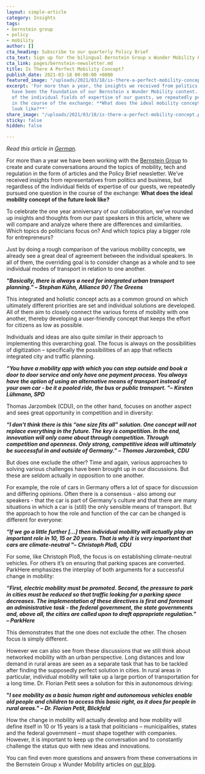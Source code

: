 ```yaml
---
layout: simple-article
category: Insights
tags:
- bernstein group
- policy
- mobility
author: []
cta_heading: Subscribe to our quarterly Policy Brief
cta_text: Sign up for the bilingual Bernstein Group x Wunder Mobility Policy Brief, a quarterly round-up featuring fascinating articles on mobility, tech, the role of cities and regulation.
cta_link: pages/bernstein-newsletter.md
title: Is There A Perfect Mobility Concept?
publish_date: 2021-03-18 00:00:00 +0000
featured_image: "/uploads/2021/03/18/is-there-a-perfect-mobility-concept_portrait.png"
excerpt: 'For more than a year, the insights we received from politics and business
  have been the foundation of our Bernstein x Wunder Mobility content. Regardless
  of the individual fields of expertise of our guests, we repeatedly pursued one question
  in the course of the exchange: **What does the ideal mobility concept of the future
  look like?**'
share_image: "/uploads/2021/03/18/is-there-a-perfect-mobility-concept.png"
sticky: false
hidden: false

---
```

_Read this article in_ [_German_](https://bernstein-group.com/2021/03/18/die-frage-nach-dem-perfekten-mobilitaetskonzept/)_._

For more than a year we have been working with the [Bernstein Group](https://bernstein-group.com/de/2021/03/18/die-frage-nach-dem-perfekten-mobilitaetskonzept/) to create and curate conversations around the topics of mobility, tech and regulation in the form of articles and the Policy Brief newsletter. We’ve received insights from representatives from politics and business, but regardless of the individual fields of expertise of our guests, we repeatedly pursued one question in the course of the exchange: **What does the ideal mobility concept of the future look like?**

To celebrate the one year anniversary of our collaboration, we’ve rounded up insights and thoughts from our past speakers in this article, where we will compare and analyze where there are differences and similarities. Which topics do politicians focus on? And which topics play a bigger role for entrepreneurs?

Just by doing a rough comparison of the various mobility concepts, we already see a great deal of agreement between the individual speakers. In all of them, the overriding goal is to consider change as a whole and to see individual modes of transport in relation to one another.

**_"Basically, there is always a need for integrated urban transport planning." –_** **_Stephan Kühn, Alliance 90 / The Greens_**

This integrated and holistic concept acts as a common ground on which ultimately different priorities are set and individual solutions are developed. All of them aim to closely connect the various forms of mobility with one another, thereby developing a user-friendly concept that keeps the effort for citizens as low as possible.

Individuals and ideas are also quite similar in their approach to implementing this overarching goal. The focus is always on the possibilities of digitization – specifically the possibilities of an app that reflects integrated city and traffic planning.

**_“You have a mobility app with which you can step outside and book a door to door service and only have one payment process. You always have the option of using an alternative means of transport instead of your own car - be it a pooled ride, the bus or public transport. "–_** **_Kirsten Lühmann, SPD_**

Thomas Jarzombek (CDU), on the other hand, focuses on another aspect and sees great opportunity in competition and in diversity:

**_“I don't think there is this “one size fits all” solution. One concept will not replace everything in the future. The key is competition. In the end, innovation will only come about through competition. Through competition and openness. Only strong, competitive ideas will ultimately be successful in and outside of Germany." –_** **_Thomas Jarzombek, CDU_**

But does one exclude the other? Time and again, various approaches to solving various challenges have been brought up in our discussions. But these are seldom actually in opposition to one another.

For example, the role of cars in Germany offers a lot of space for discussion and differing opinions. Often there is a consensus - also among our speakers - that the car is part of Germany's culture and that there are many situations in which a car is (still) the only sensible means of transport. But the approach to how the role and function of the car can be changed is different for everyone:

**_“If we go a little further \[...\] then individual mobility will actually play an important role in 10, 15 or 20 years. That is why it is very important that cars are climate-neutral "–_** **_Christoph Ploß, CDU_**

For some, like Christoph Ploß, the focus is on establishing climate-neutral vehicles. For others it’s on ensuring that parking spaces are converted. ParkHere emphasizes the interplay of both arguments for a successful change in mobility:

**_“First, electric mobility must be promoted. Second, the pressure to park in cities must be reduced so that traffic looking for a parking space decreases. The implementation of these directives is first and foremost an administrative task - the federal government, the state governments and, above all, the cities are called upon to draft appropriate regulation." – ParkHere_**

This demonstrates that the one does not exclude the other. The chosen focus is simply different.

However we can also see from these discussions that we still think about networked mobility with an urban perspective. Long distances and low demand in rural areas are seen as a separate task that has to be tackled after finding the supposedly perfect solution in cities. In rural areas in particular, individual mobility will take up a large portion of transportation for a long time. Dr. Florian Petit sees a solution for this in autonomous driving:

**"_I see mobility as a basic human right and autonomous vehicles enable old people and children to access this basic right, as it does for people in rural areas." –_** **_Dr. Florian Petit, Blickfeld_**

How the change in mobility will actually develop and how mobility will define itself in 10 or 15 years is a task that politicians – municipalities, states and the federal government – must shape together with companies. However, it is important to keep up the conversation and to constantly challenge the status quo with new ideas and innovations.

You can find even more questions and answers from these conversations in the Bernstein Group x Wunder Mobility articles on [our blog](https://www.wundermobility.com/blog).